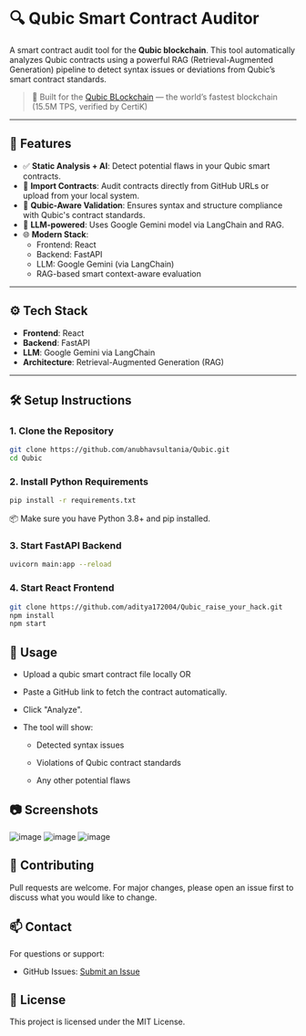 # 🔍 Qubic Smart Contract Auditor

A smart contract audit tool for the **Qubic blockchain**. This tool automatically analyzes Qubic contracts using a powerful RAG (Retrieval-Augmented Generation) pipeline to detect syntax issues or deviations from Qubic’s smart contract standards.
> 🔗 Built for the [Qubic BLockchain](https://qubic.org/) — the world’s fastest blockchain (15.5M TPS, verified by CertiK)
---

## 🚀 Features

- ✅ **Static Analysis + AI**: Detect potential flaws in your Qubic smart contracts.
- 📂 **Import Contracts**: Audit contracts directly from GitHub URLs or upload from your local system.
- 📜 **Qubic-Aware Validation**: Ensures syntax and structure compliance with Qubic's contract standards.
- 🤖 **LLM-powered**: Uses Google Gemini model via LangChain and RAG.
- 🌐 **Modern Stack**:
  - Frontend: React
  - Backend: FastAPI
  - LLM: Google Gemini (via LangChain)
  - RAG-based smart context-aware evaluation

---

## ⚙️ Tech Stack

- **Frontend**: React
- **Backend**: FastAPI
- **LLM**: Google Gemini via LangChain
- **Architecture**: Retrieval-Augmented Generation (RAG)

---

## 🛠️ Setup Instructions

### 1. Clone the Repository
```bash
git clone https://github.com/anubhavsultania/Qubic.git
cd Qubic
```
### 2. Install Python Requirements
```bash
pip install -r requirements.txt
```
📦 Make sure you have Python 3.8+ and pip installed.

### 3. Start FastAPI Backend
```bash
uvicorn main:app --reload
```
### 4. Start React Frontend
```bash
git clone https://github.com/aditya172004/Qubic_raise_your_hack.git
npm install
npm start
```
## 🧪 Usage
* Upload a qubic smart contract file locally OR

* Paste a GitHub link to fetch the contract automatically.

* Click "Analyze".

* The tool will show:

  * Detected syntax issues

  * Violations of Qubic contract standards

  * Any other potential flaws

## 📷 Screenshots
![image](https://github.com/user-attachments/assets/b9a9e18e-878f-4ebb-b237-5739b50f26e0)
![image](https://github.com/user-attachments/assets/86e419a5-06d8-4979-a353-4cef61d0990e)
![image](https://github.com/user-attachments/assets/17812859-308c-42b7-b4bb-9060e9ec8f4a)


## 🤝 Contributing
Pull requests are welcome. For major changes, please open an issue first to discuss what you would like to change.

## 📫 Contact
For questions or support:

* GitHub Issues: [Submit an Issue](https://github.com/anubhavsultania/Qubic/issues/new)

## 📝 License
This project is licensed under the MIT License.

